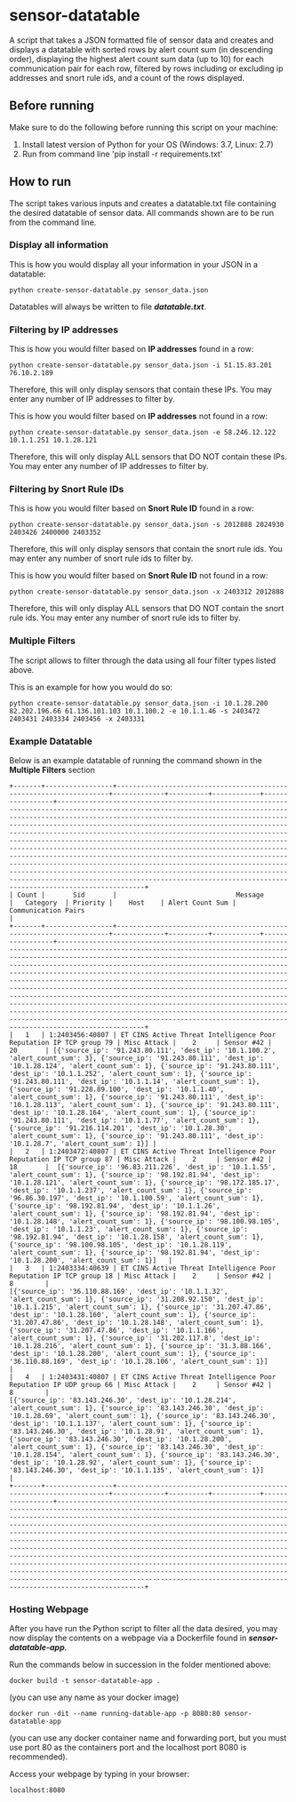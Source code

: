 # sensor-datatable
A script that takes a JSON formatted file of sensor data and creates and displays a datatable with sorted rows by alert count sum (in descending order), displaying the highest alert count sum data (up to 10) for each communication pair for each row, filtered by rows including or excluding ip addresses and snort rule ids, and a count of the rows displayed.

## Before running
Make sure to do the following before running this script on your machine:

1. Install latest version of Python for your OS (Windows: 3.7, Linux: 2.7)
2. Run from command line 'pip install -r requirements.txt'

## How to run
The script takes various inputs and creates a datatable.txt file containing the desired datatable of sensor data. All commands shown are to be run from the command line.

### Display all information
This is how you would display all your information in your JSON in a datatable:

	python create-sensor-datatable.py sensor_data.json

Datatables will always be written to file _**datatable.txt**_.

### Filtering by IP addresses
This is how you would filter based on **IP addresses** found in a row:

	python create-sensor-datatable.py sensor_data.json -i 51.15.83.201 76.10.2.189

Therefore, this will only display sensors that contain these IPs. You may enter any number of IP addresses to filter by.

This is how you would filter based on **IP addresses** not found in a row:

	python create-sensor-datatable.py sensor_data.json -e 58.246.12.122 10.1.1.251 10.1.28.121

Therefore, this will only display ALL sensors that DO NOT contain these IPs. You may enter any number of IP addresses to filter by.

### Filtering by Snort Rule IDs
This is how you would filter based on **Snort Rule ID** found in a row:

	python create-sensor-datatable.py sensor_data.json -s 2012888 2024930 2403426 2400000 2403352

Therefore, this will only display sensors that contain the snort rule ids. You may enter any number of snort rule ids to filter by.

This is how you would filter based on **Snort Rule ID** not found in a row:

	python create-sensor-datatable.py sensor_data.json -x 2403312 2012888

Therefore, this will only display ALL sensors that DO NOT contain the snort rule ids. You may enter any number of snort rule ids to filter by.

### Multiple Filters
The script allows to filter through the data using all four filter types listed above.

This is an example for how you would do so:

	python create-sensor-datatable.py sensor_data.json -i 10.1.28.200 82.202.196.66 61.136.101.103 10.1.100.2 -e 10.1.1.46 -s 2403472 2403431 2403334 2403456 -x 2403331

### Example Datatable
Below is an example datatable of running the command shown in the **Multiple Filters** section

	+-------+-----------------+--------------------------------------------------------------------+-------------+----------+------------+-----------------+------------------------------------------------------------------------------------------------------------------------------------------------------------------------------------------------------------------------------------------------------------------------------------------------------------------------------------------------------------------------------------------------------------------------------------------------------------------------------------------------------------------------------------------------------------------------------------------------------------------------------------------------------------------------------------------------------------------------------------------------------------------------------------------------------------------------+
	| Count |       Sid       |                              Message                               |   Category  | Priority |    Host    | Alert Count Sum |                                                                                                                                                                                                                                                                                                                                                                                                  Communication Pairs                                                                                                                                                                                                                                                                                                                                                                                                   |
	+-------+-----------------+--------------------------------------------------------------------+-------------+----------+------------+-----------------+------------------------------------------------------------------------------------------------------------------------------------------------------------------------------------------------------------------------------------------------------------------------------------------------------------------------------------------------------------------------------------------------------------------------------------------------------------------------------------------------------------------------------------------------------------------------------------------------------------------------------------------------------------------------------------------------------------------------------------------------------------------------------------------------------------------------+
	|   1   | 1:2403456:40807 | ET CINS Active Threat Intelligence Poor Reputation IP TCP group 79 | Misc Attack |    2     | Sensor #42 |        20       | [{'source_ip': '91.243.80.111', 'dest_ip': '10.1.100.2', 'alert_count_sum': 3}, {'source_ip': '91.243.80.111', 'dest_ip': '10.1.28.124', 'alert_count_sum': 1}, {'source_ip': '91.243.80.111', 'dest_ip': '10.1.1.252', 'alert_count_sum': 1}, {'source_ip': '91.243.80.111', 'dest_ip': '10.1.1.14', 'alert_count_sum': 1}, {'source_ip': '91.228.89.100', 'dest_ip': '10.1.1.40', 'alert_count_sum': 1}, {'source_ip': '91.243.80.111', 'dest_ip': '10.1.28.113', 'alert_count_sum': 1}, {'source_ip': '91.243.80.111', 'dest_ip': '10.1.28.164', 'alert_count_sum': 1}, {'source_ip': '91.243.80.111', 'dest_ip': '10.1.1.77', 'alert_count_sum': 1}, {'source_ip': '91.216.114.201', 'dest_ip': '10.1.28.30', 'alert_count_sum': 1}, {'source_ip': '91.243.80.111', 'dest_ip': '10.1.28.7', 'alert_count_sum': 1}] |
	|   2   | 1:2403472:40807 | ET CINS Active Threat Intelligence Poor Reputation IP TCP group 87 | Misc Attack |    2     | Sensor #42 |        18       |  [{'source_ip': '96.83.211.226', 'dest_ip': '10.1.1.55', 'alert_count_sum': 1}, {'source_ip': '98.192.81.94', 'dest_ip': '10.1.28.121', 'alert_count_sum': 1}, {'source_ip': '98.172.185.17', 'dest_ip': '10.1.1.237', 'alert_count_sum': 1}, {'source_ip': '96.86.30.197', 'dest_ip': '10.1.100.59', 'alert_count_sum': 1}, {'source_ip': '98.192.81.94', 'dest_ip': '10.1.1.26', 'alert_count_sum': 1}, {'source_ip': '98.192.81.94', 'dest_ip': '10.1.28.148', 'alert_count_sum': 1}, {'source_ip': '98.100.98.105', 'dest_ip': '10.1.1.23', 'alert_count_sum': 1}, {'source_ip': '98.192.81.94', 'dest_ip': '10.1.28.158', 'alert_count_sum': 1}, {'source_ip': '98.100.98.105', 'dest_ip': '10.1.28.119', 'alert_count_sum': 1}, {'source_ip': '98.192.81.94', 'dest_ip': '10.1.28.200', 'alert_count_sum': 1}]   |
	|   3   | 1:2403334:40639 | ET CINS Active Threat Intelligence Poor Reputation IP TCP group 18 | Misc Attack |    2     | Sensor #42 |        8        |                                                                                 [{'source_ip': '36.110.88.169', 'dest_ip': '10.1.1.32', 'alert_count_sum': 1}, {'source_ip': '31.208.92.150', 'dest_ip': '10.1.1.215', 'alert_count_sum': 1}, {'source_ip': '31.207.47.86', 'dest_ip': '10.1.28.160', 'alert_count_sum': 1}, {'source_ip': '31.207.47.86', 'dest_ip': '10.1.28.148', 'alert_count_sum': 1}, {'source_ip': '31.207.47.86', 'dest_ip': '10.1.1.166', 'alert_count_sum': 1}, {'source_ip': '31.202.117.8', 'dest_ip': '10.1.28.216', 'alert_count_sum': 1}, {'source_ip': '31.3.88.166', 'dest_ip': '10.1.28.200', 'alert_count_sum': 1}, {'source_ip': '36.110.88.169', 'dest_ip': '10.1.28.106', 'alert_count_sum': 1}]                                                                                 |
	|   4   | 1:2403431:40807 | ET CINS Active Threat Intelligence Poor Reputation IP UDP group 66 | Misc Attack |    2     | Sensor #42 |        8        |                                                                              [{'source_ip': '83.143.246.30', 'dest_ip': '10.1.28.214', 'alert_count_sum': 1}, {'source_ip': '83.143.246.30', 'dest_ip': '10.1.28.69', 'alert_count_sum': 1}, {'source_ip': '83.143.246.30', 'dest_ip': '10.1.1.137', 'alert_count_sum': 1}, {'source_ip': '83.143.246.30', 'dest_ip': '10.1.28.91', 'alert_count_sum': 1}, {'source_ip': '83.143.246.30', 'dest_ip': '10.1.28.200', 'alert_count_sum': 1}, {'source_ip': '83.143.246.30', 'dest_ip': '10.1.28.154', 'alert_count_sum': 1}, {'source_ip': '83.143.246.30', 'dest_ip': '10.1.28.92', 'alert_count_sum': 1}, {'source_ip': '83.143.246.30', 'dest_ip': '10.1.1.135', 'alert_count_sum': 1}]                                                                               |
	+-------+-----------------+--------------------------------------------------------------------+-------------+----------+------------+-----------------+------------------------------------------------------------------------------------------------------------------------------------------------------------------------------------------------------------------------------------------------------------------------------------------------------------------------------------------------------------------------------------------------------------------------------------------------------------------------------------------------------------------------------------------------------------------------------------------------------------------------------------------------------------------------------------------------------------------------------------------------------------------------------------------------------------------------+

### Hosting Webpage
After you have run the Python script to filter all the data desired, you may now display the contents on a webpage via a Dockerfile found in _**sensor-datatable-app**_.

Run the commands below in succession in the folder mentioned above:

	docker build -t sensor-datatable-app .

(you can use any name as your docker image)

	docker run -dit --name running-datable-app -p 8080:80 sensor-datatable-app

(you can use any docker container name and forwarding port, but you must use port 80 as the containers port and the localhost port 8080 is recommended).

Access your webpage by typing in your browser:

	localhost:8080
